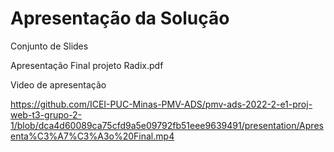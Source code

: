 # Apresentação da Solução

Conjunto de Slides

Apresentação Final projeto Radix.pdf

Video de apresentação

https://github.com/ICEI-PUC-Minas-PMV-ADS/pmv-ads-2022-2-e1-proj-web-t3-grupo-2-1/blob/dca4d60089ca75cfd9a5e09792fb51eee9639491/presentation/Apresenta%C3%A7%C3%A3o%20Final.mp4
